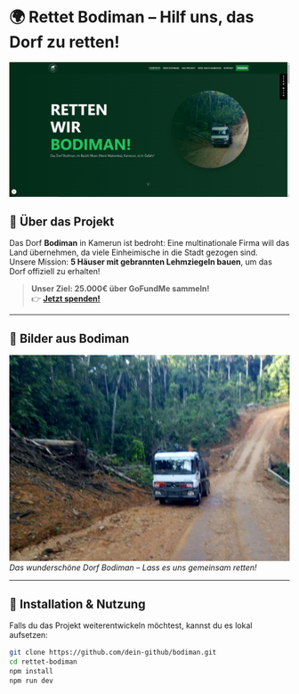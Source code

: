 # 🌍 Rettet Bodiman – Hilf uns, das Dorf zu retten!  

![Rettet Bodiman](public/images/banner_web.png)  

## 🏡 Über das Projekt  

Das Dorf **Bodiman** in Kamerun ist bedroht: Eine multinationale Firma will das Land übernehmen, da viele Einheimische in die Stadt gezogen sind.  
Unsere Mission: **5 Häuser mit gebrannten Lehmziegeln bauen**, um das Dorf offiziell zu erhalten!  

> **Unser Ziel: 25.000€ über GoFundMe sammeln!**  
> 👉 [**Jetzt spenden!**](https://gofund.me/66defb2b)  

---

## 📸 Bilder aus Bodiman  

![Bodiman Landschaft](public/images/bodiman.png)  
*Das wunderschöne Dorf Bodiman – Lass es uns gemeinsam retten!*  

---

## 🔧 Installation & Nutzung  

Falls du das Projekt weiterentwickeln möchtest, kannst du es lokal aufsetzen:  

```bash
git clone https://github.com/dein-github/bodiman.git  
cd rettet-bodiman  
npm install  
npm run dev  

